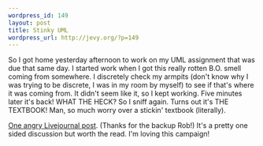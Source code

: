 ```yaml
--- 
wordpress_id: 149
layout: post
title: Stinky UML
wordpress_url: http://jevy.org/?p=149
---
```

So I got home yesterday afternoon to work on my UML assignment that was due that same day.  I started work when I got this really rotten B.O. smell coming from somewhere.  I discretely check my armpits (don't know why I was trying to be discrete, I was in my room by myself) to see if that's where it was coming from.  It didn't seem like it, so I kept working.  Five minutes later it's back!  WHAT THE HECK?  So I sniff again.  Turns out it's THE TEXTBOOK!  Man, so much worry over a stickin' textbook (literally).

<a href="http://www.livejournal.com/community/carletonu/342301.html">One angry Livejournal post</a>.  (Thanks for the backup Rob!)  It's a pretty one sided discussion but worth the read.  I'm loving this campaign!
